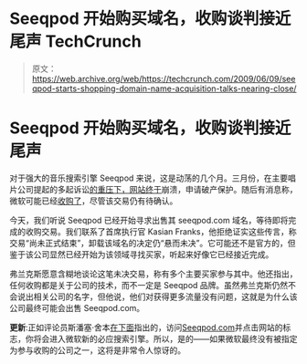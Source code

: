 # Seeqpod 开始购买域名，收购谈判接近尾声 TechCrunch

> 原文：<https://web.archive.org/web/https://techcrunch.com/2009/06/09/seeqpod-starts-shopping-domain-name-acquisition-talks-nearing-close/>

# Seeqpod 开始购买域名，收购谈判接近尾声

对于强大的音乐搜索引擎 Seeqpod 来说，这是动荡的几个月。三月份，在主要唱片公司提起的多起诉讼[的重压下，网站](https://web.archive.org/web/20221006003141/http://www.beta.techcrunch.com/2008/01/25/warner-music-sues-seeqpod/)[终于](https://web.archive.org/web/20221006003141/http://www.beta.techcrunch.com/2009/03/31/troubled-seeqpod-files-for-bankruptcy-protection/)崩溃，申请破产保护。随后有消息称，微软可能已经[收购了](https://web.archive.org/web/20221006003141/http://www.beta.techcrunch.com/2009/05/08/update-seeqpod-fire-sale-to-microsoft-not-a-done-deal/)，尽管该交易仍有待确认。

今天，我们听说 Seeqpod 已经开始寻求出售其 seeqpod.com 域名，等待即将完成的收购交易。我们联系了首席执行官 Kasian Franks，他拒绝证实这些传言，称交易“尚未正式结束”，卸载该域名的决定仍“悬而未决”。它可能还不是官方的，但鉴于该公司显然已经开始为该领域寻找买家，听起来好像它已经接近完成。

弗兰克斯愿意含糊地谈论这笔未决交易，称有多个主要买家参与其中。他还指出，任何收购都是关于公司的技术，而不一定是 Seeqpod 品牌。虽然弗兰克斯仍然不会说出相关公司的名字，但他说，他们对获得更多流量没有问题，这就是为什么该公司最终可能会出售 Seeqpod.com。

**更新**:正如评论员斯潘塞·舍本[在下面](https://web.archive.org/web/20221006003141/http://www.beta.techcrunch.com/2009/06/09/seeqpod-starts-shopping-domain-name-acquisition-talks-nearing-close/#comment-2793484)指出的，访问[Seeqpod.com](https://web.archive.org/web/20221006003141/http://www.seeqpod.com/)并点击网站的标志，你将会进入微软新的必应搜索引擎。所以，是的——如果微软最终没有被指定为参与收购的公司之一，这将是非常令人惊讶的。